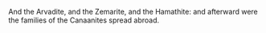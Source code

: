 And the Arvadite, and the Zemarite, and the Hamathite: and afterward were the families of the Canaanites spread abroad.
